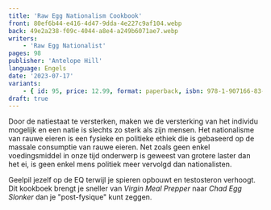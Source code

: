 ```yaml
---
title: 'Raw Egg Nationalism Cookbook'
front: 80ef6b44-e416-4d47-9dda-4e227c9af104.webp
back: 49e2a238-f09c-4044-a8e4-a249b6071ae7.webp
writers:
    - 'Raw Egg Nationalist'
pages: 98
publisher: 'Antelope Hill'
language: Engels
date: '2023-07-17'
variants:
    - { id: 95, price: 12.99, format: paperback, isbn: 978-1-907166-83-9, draft: true }
draft: true
---
```


Door de natiestaat te versterken, maken we de versterking van het individu mogelijk en een natie is slechts zo sterk als zijn mensen. Het nationalisme van rauwe eieren is een fysieke en politieke ethiek die is gebaseerd op de massale consumptie van rauwe eieren.
Net zoals geen enkel voedingsmiddel in onze tijd onderwerp is geweest van grotere laster dan het ei, is geen enkel mens politiek meer vervolgd dan nationalisten.

Geelpil jezelf op de EQ terwijl je spieren opbouwt en testosteron verhoogt. Dit kookboek brengt je sneller van *Virgin Meal Prepper* naar *Chad Egg Slonker* dan je "post-fysique" kunt zeggen.
